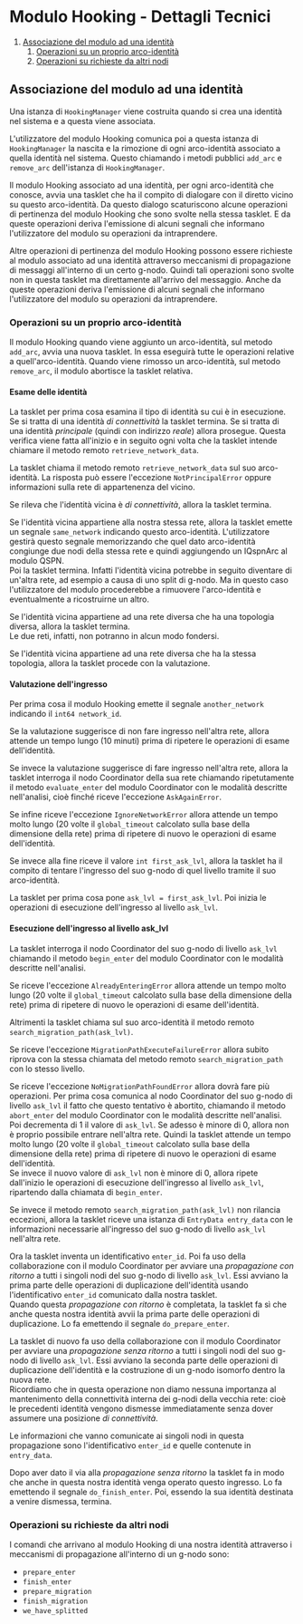 # Modulo Hooking - Dettagli Tecnici

1.  [Associazione del modulo ad una identità](#Associazione_identita)
    1.  [Operazioni su un proprio arco-identità](#Operazioni_arco_identita)
    1.  [Operazioni su richieste da altri nodi](#Operazioni_su_propagazione)

## <a name="Associazione_identita"></a>Associazione del modulo ad una identità

Una istanza di `HookingManager` viene costruita quando si crea una identità nel
sistema e a questa viene associata.

L'utilizzatore del modulo Hooking comunica poi a questa istanza di `HookingManager` la
nascita e la rimozione di ogni arco-identità associato a quella identità nel sistema. Questo
chiamando i metodi pubblici `add_arc` e `remove_arc` dell'istanza di `HookingManager`.

Il modulo Hooking associato ad una identità, per ogni arco-identità che conosce, avvia
una tasklet che ha il compito di dialogare con il diretto vicino su questo arco-identità.
Da questo dialogo scaturiscono alcune operazioni di pertinenza del modulo Hooking che sono
svolte nella stessa tasklet. E da queste operazioni deriva l'emissione di alcuni segnali
che informano l'utilizzatore del modulo su operazioni da intraprendere.

Altre operazioni di pertinenza del modulo Hooking possono essere richieste al modulo
associato ad una identità attraverso meccanismi di propagazione di messaggi all'interno di
un certo g-nodo. Quindi tali operazioni sono svolte non in questa tasklet ma direttamente
all'arrivo del messaggio. Anche da queste operazioni deriva l'emissione di alcuni segnali
che informano l'utilizzatore del modulo su operazioni da intraprendere.

### <a name="Operazioni_arco_identita"></a>Operazioni su un proprio arco-identità

Il modulo Hooking quando viene aggiunto un arco-identità, sul metodo `add_arc`, avvia una nuova tasklet.
In essa eseguirà tutte le operazioni relative a quell'arco-identità. Quando viene rimosso un arco-identità,
sul metodo `remove_arc`, il modulo abortisce la tasklet relativa.

#### Esame delle identità

La tasklet per prima cosa esamina il tipo di identità su cui è in esecuzione. Se si tratta di una
identità *di connettività* la tasklet termina. Se si tratta di una identità *principale* (quindi
con indirizzo *reale*) allora prosegue. Questa verifica viene fatta all'inizio
e in seguito ogni volta che la tasklet intende chiamare il metodo remoto `retrieve_network_data`.

La tasklet chiama il metodo remoto `retrieve_network_data` sul suo arco-identità. La risposta può essere
l'eccezione `NotPrincipalError` oppure informazioni sulla rete
di appartenenza del vicino.

Se rileva che l'identità vicina è *di connettività*, allora la tasklet termina.

Se l'identità vicina appartiene alla nostra stessa rete, allora la tasklet emette un segnale `same_network` indicando
questo arco-identità. L'utilizzatore gestirà questo segnale memorizzando che quel dato arco-identità congiunge
due nodi della stessa rete e quindi aggiungendo un IQspnArc al modulo QSPN.  
Poi la tasklet termina. Infatti l'identità vicina potrebbe in seguito diventare di un'altra rete, ad
esempio a causa di uno split di g-nodo. Ma in questo caso l'utilizzatore del modulo procederebbe
a rimuovere l'arco-identità e eventualmente a ricostruirne un altro.

Se l'identità vicina appartiene ad una rete diversa che ha una topologia diversa, allora la tasklet termina.  
Le due reti, infatti, non potranno in alcun modo fondersi.

Se l'identità vicina appartiene ad una rete diversa che ha la stessa topologia, allora la tasklet procede
con la valutazione.

#### Valutazione dell'ingresso

Per prima cosa il modulo Hooking emette il segnale `another_network` indicando il `int64 network_id`.

Se la valutazione suggerisce di non fare ingresso nell'altra rete, allora attende un tempo lungo (10 minuti) prima
di ripetere le operazioni di esame dell'identità.

Se invece la valutazione suggerisce di fare ingresso nell'altra rete, allora la tasklet interroga il nodo
Coordinator della sua rete chiamando ripetutamente il metodo `evaluate_enter` del modulo Coordinator
con le modalità descritte nell'analisi, cioè finché riceve l'eccezione `AskAgainError`.

Se infine riceve l'eccezione `IgnoreNetworkError` allora attende un tempo molto lungo (20 volte il
`global_timeout` calcolato sulla base della dimensione della rete) prima di ripetere di nuovo le operazioni
di esame dell'identità.

Se invece alla fine riceve il valore `int first_ask_lvl`, allora la tasklet ha il compito di tentare
l'ingresso del suo g-nodo di quel livello tramite il suo arco-identità.

La tasklet per prima cosa pone `ask_lvl = first_ask_lvl`. Poi inizia le operazioni di esecuzione
dell'ingresso al livello `ask_lvl`.

#### Esecuzione dell'ingresso al livello ask_lvl

La tasklet interroga il nodo Coordinator del suo g-nodo di livello `ask_lvl` chiamando il metodo
`begin_enter` del modulo Coordinator con le modalità descritte nell'analisi.

Se riceve l'eccezione `AlreadyEnteringError` allora attende un tempo molto lungo (20 volte il
`global_timeout` calcolato sulla base della dimensione della rete) prima di ripetere di nuovo le operazioni
di esame dell'identità.

Altrimenti la tasklet chiama sul suo arco-identità il metodo remoto `search_migration_path(ask_lvl)`.

Se riceve l'eccezione `MigrationPathExecuteFailureError` allora subito riprova con la stessa chiamata
del metodo remoto `search_migration_path` con lo stesso livello.

Se riceve l'eccezione `NoMigrationPathFoundError` allora dovrà fare più operazioni. Per prima cosa
comunica al nodo Coordinator del suo g-nodo di livello `ask_lvl` il fatto che questo tentativo è abortito,
chiamando il metodo `abort_enter` del modulo Coordinator con le modalità descritte nell'analisi.  
Poi decrementa di 1 il valore di `ask_lvl`. Se adesso è minore di 0, allora non è proprio possibile
entrare nell'altra rete. Quindi la tasklet attende un tempo molto lungo (20 volte il
`global_timeout` calcolato sulla base della dimensione della rete) prima di ripetere di nuovo le operazioni
di esame dell'identità.  
Se invece il nuovo valore di `ask_lvl` non è minore di 0, allora ripete dall'inizio le operazioni di
esecuzione dell'ingresso al livello `ask_lvl`, ripartendo dalla chiamata di `begin_enter`.

Se invece il metodo remoto `search_migration_path(ask_lvl)` non rilancia eccezioni, allora la tasklet
riceve una istanza di `EntryData entry_data` con le informazioni necessarie all'ingresso del suo g-nodo di
livello `ask_lvl` nell'altra rete.

Ora la tasklet inventa un identificativo `enter_id`. Poi fa uso della collaborazione con il modulo
Coordinator per avviare una *propagazione con ritorno* a tutti i singoli nodi del suo g-nodo di
livello `ask_lvl`. Essi avviano la prima parte delle operazioni di duplicazione dell'identità usando
l'identificativo `enter_id` comunicato dalla nostra tasklet.  
Quando questa *propagazione con ritorno* è completata, la tasklet fa sì che anche questa nostra
identità avvii la prima parte delle operazioni di duplicazione. Lo fa emettendo il segnale `do_prepare_enter`.

La tasklet di nuovo fa uso della collaborazione con il modulo Coordinator per avviare una *propagazione senza ritorno*
a tutti i singoli nodi del suo g-nodo di livello `ask_lvl`. Essi avviano la seconda parte delle operazioni
di duplicazione dell'identità e la costruzione di un g-nodo isomorfo dentro la nuova rete.  
Ricordiamo che in questa operazione non diamo nessuna importanza al mantenimento della connettività
interna dei g-nodi della vecchia rete: cioè le precedenti identità vengono dismesse immediatamente senza
dover assumere una posizione *di connettività*.

Le informazioni che vanno comunicate ai singoli nodi in questa propagazione sono l'identificativo `enter_id`
e quelle contenute in `entry_data`.

Dopo aver dato il via alla *propagazione senza ritorno* la tasklet fa in modo che anche in questa nostra
identità venga operato questo ingresso. Lo fa emettendo il segnale `do_finish_enter`. Poi,
essendo la sua identità destinata a venire dismessa, termina.

### <a name="Operazioni_su_propagazione"></a>Operazioni su richieste da altri nodi

I comandi che arrivano al modulo Hooking di una nostra identità attraverso i meccanismi di propagazione
all'interno di un g-nodo sono:

*   `prepare_enter`
*   `finish_enter`
*   `prepare_migration`
*   `finish_migration`
*   `we_have_splitted`

